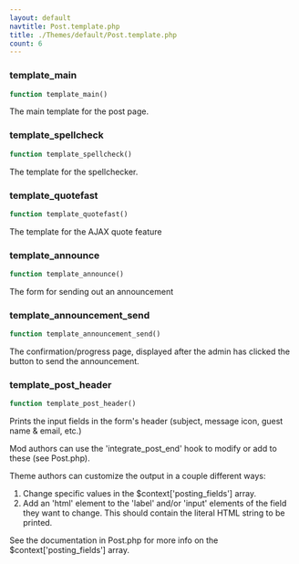 ```yaml
---
layout: default
navtitle: Post.template.php
title: ./Themes/default/Post.template.php
count: 6
---
```


### template_main

```php
function template_main()
```
The main template for the post page.



### template_spellcheck

```php
function template_spellcheck()
```
The template for the spellchecker.



### template_quotefast

```php
function template_quotefast()
```
The template for the AJAX quote feature



### template_announce

```php
function template_announce()
```
The form for sending out an announcement



### template_announcement_send

```php
function template_announcement_send()
```
The confirmation/progress page, displayed after the admin has clicked the button to send the announcement.



### template_post_header

```php
function template_post_header()
```
Prints the input fields in the form's header (subject, message icon, guest name & email, etc.)

Mod authors can use the 'integrate_post_end' hook to modify or add to these (see Post.php).

Theme authors can customize the output in a couple different ways:
1. Change specific values in the $context['posting_fields'] array.
2. Add an 'html' element to the 'label' and/or 'input' elements of the field they want to
   change. This should contain the literal HTML string to be printed.

See the documentation in Post.php for more info on the $context['posting_fields'] array.

